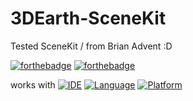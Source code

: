 # 3DEarth-SceneKit
Tested SceneKit / from Brian Advent :D

[![forthebadge](http://forthebadge.com/images/badges/made-with-swift.svg)](http://forthebadge.com) [![forthebadge](http://forthebadge.com/images/badges/built-with-love.svg)](http://forthebadge.com)

works with
[![IDE](https://img.shields.io/badge/Xcode-9-blue.svg)](https://developer.apple.com/xcode/)
[![Language](https://img.shields.io/badge/swift-4-orange.svg)](https://swift.org)
[![Platform](https://img.shields.io/badge/platform-iOS%2011-green.svg)](https://developer.apple.com/ios/)
